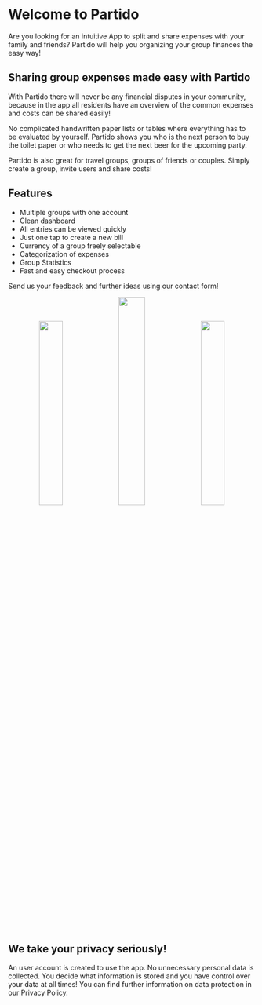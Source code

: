 # Welcome to Partido
Are you looking for an intuitive App to split and share expenses with your family and friends? Partido will help you organizing your group finances the easy way!

## Sharing group expenses made easy with Partido
With Partido there will never be any financial disputes in your community, because in the app all residents have an overview of the common expenses and costs can be shared easily!

No complicated handwritten paper lists or tables where everything has to be evaluated by yourself. Partido shows you who is the next person to buy the toilet paper or who needs to get the next beer for the upcoming party.

Partido is also great for travel groups, groups of friends or couples. Simply create a group, invite users and share costs!

## Features
- Multiple groups with one account
- Clean dashboard
- All entries can be viewed quickly
- Just one tap to create a new bill
- Currency of a group freely selectable
- Categorization of expenses
- Group Statistics
- Fast and easy checkout process

Send us your feedback and further ideas using our contact form!

<p float="left" align="middle">
  <img src="https://user-images.githubusercontent.com/5000255/185844620-baac5dee-dfd7-4b95-b647-b2acf320895f.png" width="31%" />
  <img src="https://user-images.githubusercontent.com/5000255/185844628-1275f494-8033-477f-8db7-ea5ec88ffffc.png" width="33%" /> 
  <img src="https://user-images.githubusercontent.com/5000255/185844633-bda2d402-a3aa-4f1f-a92f-cd477aabf996.png" width="31%" />
</p>

## We take your privacy seriously!
An user account is created to use the app. No unnecessary personal data is collected. You decide what information is stored and you have control over your data at all times! You can find further information on data protection in our Privacy Policy.
